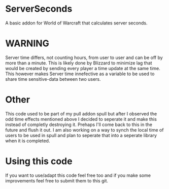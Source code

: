 # ServerSeconds
A basic addon for World of Warcraft that calculates server seconds.
# WARNING
Server time differs, not counting hours, from user to user and can be off by more than a minute. This is likely done by Blizzard to minimize lag that would be created by sending every player a time update at the same time. This however makes Server time innefective as a variable to be used to share time sensitive-data between two users.
# Other
This code used to be part of my pull addon spull but after I observed the odd time effects mentioned above I decided to seperate it and make this instead of completly destroying it. Prehaps I'll come back to this in the future and flush it out. I am also working on a way to synch the local time of users to be used in spull and plan to seperate that into a seperate library when it is completed.
# Using this code
If you want to use/adapt this code feel free too and if you make some improvements feel free to submit them to this git.
